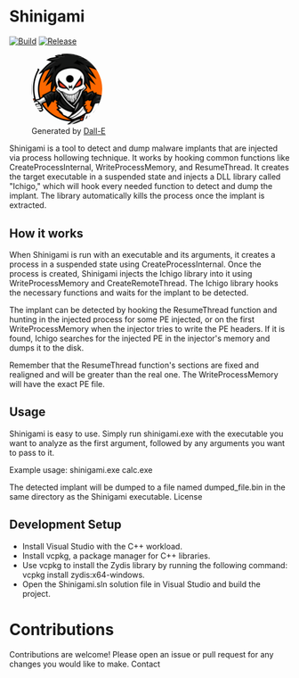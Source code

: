 # Shinigami
[![Build](https://github.com/buzzer-re/Shinigami/actions/workflows/ci.yml/badge.svg)](https://github.com/buzzer-re/Shinigami/actions/workflows/ci.yml)
[![Release](https://github.com/buzzer-re/Shinigami/actions/workflows/cd.yml/badge.svg)](https://github.com/buzzer-re/Shinigami/actions/workflows/cd.yml)

<figure>
<img src="assets/mascot/shinigami.png" alt="image description" width="30%" height="30%" style="border-radius: 50%;"/>
  <figcaption>Generated by <a href="https://openai.com/product/dall-e-2">Dall-E</a></figcaption>
</figure>



Shinigami is a tool to detect and dump malware implants that are injected via process hollowing technique. It works by hooking common functions like CreateProcessInternal, WriteProcessMemory, and ResumeThread. It creates the target executable in a suspended state and injects a DLL library called "Ichigo," which will hook every needed function to detect and dump the implant. The library automatically kills the process once the implant is extracted.

## How it works

When Shinigami is run with an executable and its arguments, it creates a process in a suspended state using CreateProcessInternal. Once the process is created, Shinigami injects the Ichigo library into it using WriteProcessMemory and CreateRemoteThread. The Ichigo library hooks the necessary functions and waits for the implant to be detected.

The implant can be detected by hooking the ResumeThread function and hunting in the injected process for some PE injected, or on the first WriteProcessMemory when the injector tries to write the PE headers. If it is found, Ichigo searches for the injected PE in the injector's memory and dumps it to the disk.

Remember that the ResumeThread function's sections are fixed and realigned and will be greater than the real one. The WriteProcessMemory will have the exact PE file.

## Usage

Shinigami is easy to use. Simply run shinigami.exe with the executable you want to analyze as the first argument, followed by any arguments you want to pass to it.

Example usage: shinigami.exe calc.exe

The detected implant will be dumped to a file named dumped_file.bin in the same directory as the Shinigami executable.
License

## Development Setup

- Install Visual Studio with the C++ workload.
- Install vcpkg, a package manager for C++ libraries.
- Use vcpkg to install the Zydis library by running the following command: vcpkg install zydis:x64-windows.
- Open the Shinigami.sln solution file in Visual Studio and build the project.


# Contributions

Contributions are welcome! Please open an issue or pull request for any changes you would like to make.
Contact
